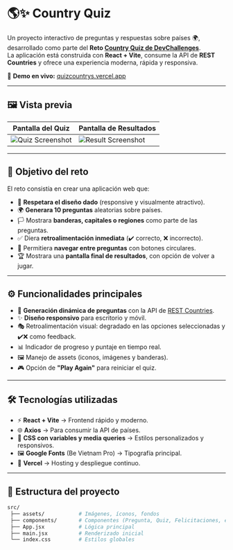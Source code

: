 # 🌎✨ Country Quiz  

Un proyecto interactivo de preguntas y respuestas sobre países 🌍, desarrollado como parte del **Reto [Country Quiz de DevChallenges](https://devchallenges.io/)**.  
La aplicación está construida con **React + Vite**, consume la API de **REST Countries** y ofrece una experiencia moderna, rápida y responsiva.  

🔗 **Demo en vivo:** [quizcountrys.vercel.app](https://quizcountrys.vercel.app/)  

---

## 🖼️ Vista previa  

| Pantalla del Quiz | Pantalla de Resultados |
|-------------------|-------------------------|
| ![Quiz Screenshot](./src/assets/screenshot-quiz.png) | ![Result Screenshot](./src/assets/screenshot-result.png) |

---

## 🎯 Objetivo del reto  

El reto consistía en crear una aplicación web que:  

- 🎨 **Respetara el diseño dado** (responsive y visualmente atractivo).  
- 🌍 **Generara 10 preguntas** aleatorias sobre países.  
- 🏳️ Mostrara **banderas, capitales o regiones** como parte de las preguntas.  
- ✅ Diera **retroalimentación inmediata** (✔️ correcto, ❌ incorrecto).  
- 🔢 Permitiera **navegar entre preguntas** con botones circulares.  
- 🏆 Mostrara una **pantalla final de resultados**, con opción de volver a jugar.  

---

## ⚙️ Funcionalidades principales  

- 🔄 **Generación dinámica de preguntas** con la API de [REST Countries](https://restcountries.com/).  
- ✨ **Diseño responsivo** para escritorio y móvil.  
- 🎭 Retroalimentación visual: degradado en las opciones seleccionadas y ✔️❌ como feedback.  
- 📊 Indicador de progreso y puntaje en tiempo real.  
- 🖼️ Manejo de assets (iconos, imágenes y banderas).  
- 🎮 Opción de **"Play Again"** para reiniciar el quiz.  

---

## 🛠️ Tecnologías utilizadas  

- ⚡ **React + Vite** → Frontend rápido y moderno.  
- 🌐 **Axios** → Para consumir la API de países.  
- 🎨 **CSS con variables y media queries** → Estilos personalizados y responsivos.  
- 🖼️ **Google Fonts** (Be Vietnam Pro) → Tipografía principal.  
- 🚀 **Vercel** → Hosting y despliegue continuo.  

---

## 📂 Estructura del proyecto  

```bash
src/
 ├── assets/           # Imágenes, íconos, fondos
 ├── components/       # Componentes (Pregunta, Quiz, Felicitaciones, etc.)
 ├── App.jsx           # Lógica principal
 ├── main.jsx          # Renderizado inicial
 └── index.css         # Estilos globales
